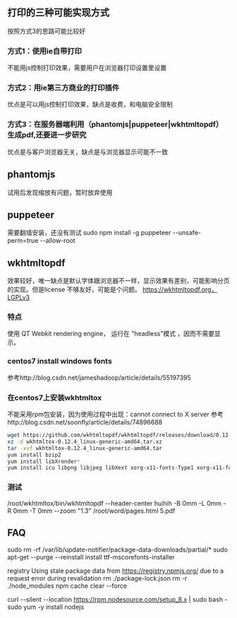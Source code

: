 ## 打印的三种可能实现方式
按照方式3的思路可能比较好

### 方式1：使用ie自带打印
不能用js控制打印效果，需要用户在浏览器打印设置里设置

### 方式2：用ie第三方商业的打印插件
优点是可以用js控制打印效果，缺点是收费，和电脑安全限制

### 方式3：在服务器端利用（phantomjs|puppeteer|wkhtmltopdf）生成pdf,还要进一步研究
优点是与客户浏览器无关，缺点是与浏览器显示可能不一致

## phantomjs
试用后发现缩放有问题，暂时放弃使用

## puppeteer
需要翻墙安装，还没有测试
sudo npm install -g puppeteer --unsafe-perm=true --allow-root


## wkhtmltopdf
效果较好，唯一缺点是默认字体跟浏览器不一样，显示效果有差别，可能影响分页的实现。但是license 不够友好，可能是个问题。
https://wkhtmltopdf.org，LGPLv3
### 特点
使用 QT Webkit rendering engine， 运行在 "headless"模式 ，因而不需要显示。
### centos7 install windows fonts
参考http://blog.csdn.net/jameshadoop/article/details/55197395
### 在centos7上安装wkhtmltox
不能采用rpm包安装，因为使用过程中出现：cannot connect to X server
参考http://blog.csdn.net/soonfly/article/details/74896688
```bash
wget https://github.com/wkhtmltopdf/wkhtmltopdf/releases/download/0.12.4/wkhtmltox-0.12.4_linux-generic-amd64.tar.xz
xz -d wkhtmltox-0.12.4_linux-generic-amd64.tar.xz
tar -xvf wkhtmltox-0.12.4_linux-generic-amd64.tar
yum install bzip2
yum install libXrender*
yum install icu libpng libjpeg libXext xorg-x11-fonts-Type1 xorg-x11-fonts-75dpi
```
### 测试
/root/wkhtmltox/bin/wkhtmltopdf --header-center huihih -B 0mm -L 0mm -R 0mm -T 0mm --zoom "1.3" /root/word/pages.html 5.pdf



## FAQ

sudo rm -rf /var/lib/update-notifier/package-data-downloads/partial/*
sudo apt-get --purge --reinstall install ttf-mscorefonts-installer


registry Using stale package data from https://registry.npmjs.org/ due to a request error during revalidation
rm ./package-lock.json
rm -r ./node_modules
npm cache clear --force


curl --silent --location https://rpm.nodesource.com/setup_8.x | sudo bash -
sudo yum -y install nodejs
